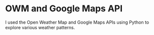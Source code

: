 # OWM and Google Maps API

I used the Open Weather Map and Google Maps APIs using Python to explore various weather patterns. 

